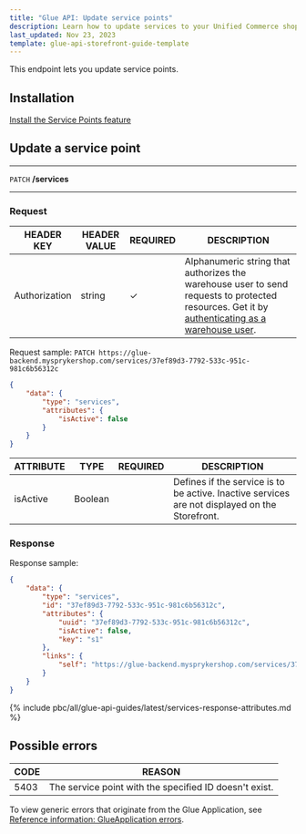```yaml
---
title: "Glue API: Update service points"
description: Learn how to update services to your Unified Commerce shop using Spryker Glue API
last_updated: Nov 23, 2023
template: glue-api-storefront-guide-template
---
```


This endpoint lets you update service points.

## Installation

[Install the Service Points feature](/docs/pbc/all/service-point-management/latest/unified-commerce/install-features/install-the-service-points-feature.html)

## Update a service point

***
`PATCH` **/services**
***

### Request

| HEADER KEY | HEADER VALUE | REQUIRED | DESCRIPTION |
|-|-|-|-|
| Authorization | string | &check; | Alphanumeric string that authorizes the warehouse user to send requests to protected resources. Get it by [authenticating as a warehouse user](/docs/pbc/all/warehouse-management-system/latest/unified-commerce/manage-using-glue-api/glue-api-authenticate-as-a-warehouse-user.html). |

Request sample: `PATCH https://glue-backend.mysprykershop.com/services/37ef89d3-7792-533c-951c-981c6b56312c`

```json
{
    "data": {
        "type": "services",
        "attributes": {
            "isActive": false
        }
    }
}
```

| ATTRIBUTE | TYPE | REQUIRED | DESCRIPTION |
| --- | --- | --- | --- |
| isActive | Boolean |  | Defines if the service is to be active. Inactive services are not displayed on the Storefront. |



### Response

Response sample:

```json
{
    "data": {
        "type": "services",
        "id": "37ef89d3-7792-533c-951c-981c6b56312c",
        "attributes": {
            "uuid": "37ef89d3-7792-533c-951c-981c6b56312c",
            "isActive": false,
            "key": "s1"
        },
        "links": {
            "self": "https://glue-backend.mysprykershop.com/services/37ef89d3-7792-533c-951c-981c6b56312c"
        }
    }
}
```

{% include pbc/all/glue-api-guides/latest/services-response-attributes.md %} <!-- To edit, see /_includes/pbc/all/glue-api-guides/202311.0/service-points-response-attributes.md -->


## Possible errors

| CODE  | REASON |
| --- | --- |
| 5403 | The service point with the specified ID doesn't exist. |


To view generic errors that originate from the Glue Application, see [Reference information: GlueApplication errors](/docs/integrations/spryker-glue-api/storefront-api/api-references/reference-information-storefront-application-errors.html).
